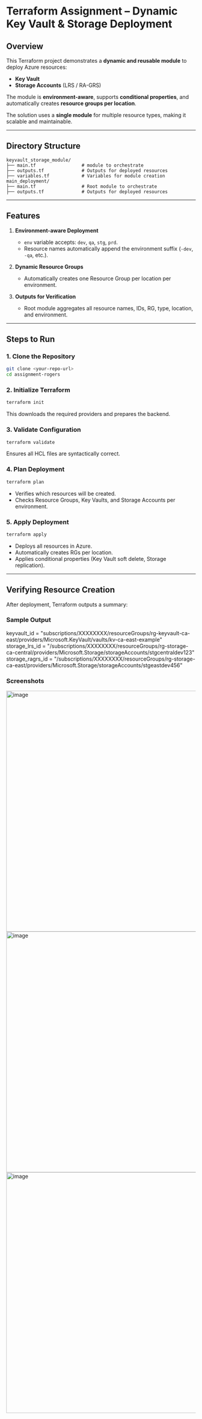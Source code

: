 # Terraform Assignment – Dynamic Key Vault & Storage Deployment

## Overview

This Terraform project demonstrates a **dynamic and reusable module** to deploy Azure resources:

- **Key Vault**
- **Storage Accounts** (LRS / RA-GRS)

The module is **environment-aware**, supports **conditional properties**, and automatically creates **resource groups per location**.  

The solution uses a **single module** for multiple resource types, making it scalable and maintainable.

---

## Directory Structure

```
keyvault_storage_module/
├── main.tf                 # module to orchestrate 
├── outputs.tf              # Outputs for deployed resources
├── variables.tf            # Variables for module creation
main_deployment/
├── main.tf                 # Root module to orchestrate 
├── outputs.tf              # Outputs for deployed resources
```

---

## Features

1. **Environment-aware Deployment**  
   - `env` variable accepts: `dev`, `qa`, `stg`, `prd`.  
   - Resource names automatically append the environment suffix (`-dev`, `-qa`, etc.).    

2. **Dynamic Resource Groups**  
   - Automatically creates one Resource Group per location per environment.  

3. **Outputs for Verification**  
   - Root module aggregates all resource names, IDs, RG, type, location, and environment.  

---

## Steps to Run

### 1. Clone the Repository

```bash
git clone <your-repo-url>
cd assignment-rogers
```

### 2. Initialize Terraform

```bash
terraform init
```

This downloads the required providers and prepares the backend.

### 3. Validate Configuration

```bash
terraform validate
```

Ensures all HCL files are syntactically correct.

### 4. Plan Deployment

```bash
terraform plan
```

- Verifies which resources will be created.  
- Checks Resource Groups, Key Vaults, and Storage Accounts per environment.

### 5. Apply Deployment

```bash
terraform apply
```

- Deploys all resources in Azure.  
- Automatically creates RGs per location.  
- Applies conditional properties (Key Vault soft delete, Storage replication).

---

## Verifying Resource Creation

After deployment, Terraform outputs a summary:

### Sample Output

keyvault_id = "subscriptions/XXXXXXXX/resourceGroups/rg-keyvault-ca-east/providers/Microsoft.KeyVault/vaults/kv-ca-east-example"
storage_lrs_id = "/subscriptions/XXXXXXXX/resourceGroups/rg-storage-ca-central/providers/Microsoft.Storage/storageAccounts/stgcentraldev123"
storage_ragrs_id = "/subscriptions/XXXXXXXX/resourceGroups/rg-storage-ca-east/providers/Microsoft.Storage/storageAccounts/stgeastdev456"


### Screenshots

<img width="1670" height="638" alt="image" src="https://github.com/user-attachments/assets/96db7005-d9bd-4969-8e4b-4aabb67556a4" />


<img width="1670" height="638" alt="image" src="https://github.com/user-attachments/assets/62831a93-a805-4a13-b3c0-59274e4ccfc0" />

<img width="1670" height="638" alt="image" src="https://github.com/user-attachments/assets/9760e312-c976-4dfe-a6fb-1a59d67f2c76" />



